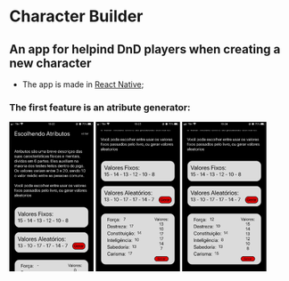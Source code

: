 # Character Builder

## An app for helpind DnD players when creating a new character

* The app is made in [React Native](https://reactnative.dev/docs/getting-started);

### The first feature is an atribute generator: 
<div justify-content='space-around'>
<img src= './ScreenShoots/atributos.jpg' width= '30%' float="right"/>
<img src= './ScreenShoots/atributos2.jpg' width= '30%' float="right"/>
<img src= './ScreenShoots/atributos3.jpg' width= '30%' float="right"/>
</div>
